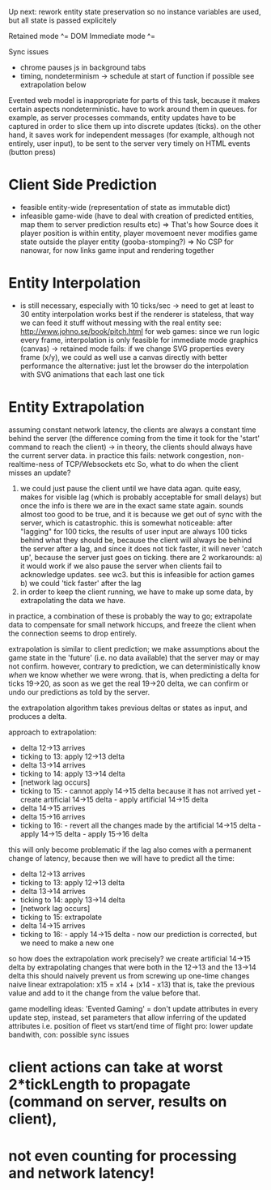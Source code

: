 Up next: rework entity state preservation so no instance variables are used, but all state is passed explicitely

Retained mode  ^= DOM
Immediate mode ^= <canvas>

Sync issues
- chrome pauses js in background tabs
- timing, nondeterminism -> schedule at start of function if possible
see extrapolation below

Evented web model is inappropriate for parts of this task, because it makes certain aspects nondeterministic.
have to work around them in queues. for example, as server processes commands, entity updates have to be captured
in order to slice them up into discrete updates (ticks).
on the other hand, it saves work for independent messages (for example, although not entirely, user input), to be sent
to the server very timely on HTML events (button press)

Client Side Prediction
======================
- feasible entity-wide (representation of state as immutable dict)
- infeasible game-wide (have to deal with creation of predicted entities, map them to server prediction results etc)
=> That's how Source does it
  player position is within entity, player movemoent never modifies game state outside the player entity (gooba-stomping?)
=> No CSP for nanowar, for now
links game input and rendering together

Entity Interpolation
====================
- is still necessary, especially with 10 ticks/sec -> need to get at least to 30
entity interpolation works best if the renderer is stateless, that way we can feed it stuff without messing with the real entity
see: http://www.johno.se/book/pitch.html
for web games: since we run logic every frame, interpolation is only feasible for immediate mode graphics (canvas)
-> retained mode fails: if we change SVG properties every frame (x/y), we could as well use a canvas directly with better performance
the alternative: just let the browser do the interpolation with SVG animations that each last one tick

Entity Extrapolation
====================
assuming constant network latency, the clients are always a constant time behind the server (the difference coming from the time it took for the 'start' command to reach the client)
-> in theory, the clients should always have the current server data.
in practice this fails: network congestion, non-realtime-ness of TCP/Websockets etc
So, what to do when the client misses an update?
1. we could just pause the client until we have data agan.
  quite easy, makes for visible lag (which is probably acceptable for small delays)
  but once the info is there we are in the exact same state again.
  sounds almost too good to be true, and it is because we get out of sync with the server, which is catastrophic.
  this is somewhat noticeable: after "lagging" for 100 ticks, the results of user input are always 100 ticks behind what they should be, because the client will always be behind the server after a lag, and since it does not tick faster, it will never 'catch up',
  because the server just goes on ticking.
  there are 2 workarounds:
    a) it would work if we also pause the server when clients fail to acknowledge updates. see wc3. but this is infeasible for action games
    b) we could 'tick faster' after the lag
2. in order to keep the client running, we have to make up some data, by extrapolating the data we have.

in practice, a combination of these is probably the way to go; extrapolate data to compensate for small network hiccups, and freeze the client when the connection seems to drop entirely.

extrapolation is similar to client prediction; we make assumptions about the game state in the 'future' (i.e. no data available) that the server may or may not confirm.
however, contrary to prediction, we can deterministically know *when* we know whether we were wrong. that is, when predicting a delta for ticks 19->20, as soon as we get the real 19->20 delta, we can confirm or undo our predictions as told by the server.

the extrapolation algorithm takes previous deltas or states as input, and produces a delta.

approach to extrapolation:
- delta 12->13 arrives
- ticking to 13: apply 12->13 delta
- delta 13->14 arrives
- ticking to 14: apply 13->14 delta
- [network lag occurs]
- ticking to 15: - cannot apply 14->15 delta because it has not arrived yet
                 - create artificial 14->15 delta
                 - apply artificial 14->15 delta
- delta 14->15 arrives
- delta 15->16 arrives
- ticking to 16: - revert all the changes made by the artificial 14->15 delta
                 - apply 14->15 delta
                 - apply 15->16 delta

this will only become problematic if the lag also comes with a permanent change of latency, because then we will have to predict all the time:
- delta 12->13 arrives
- ticking to 13: apply 12->13 delta
- delta 13->14 arrives
- ticking to 14: apply 13->14 delta
- [network lag occurs]
- ticking to 15: extrapolate
- delta 14->15 arrives
- ticking to 16: - apply 14->15 delta
                 - now our prediction is corrected, but we need to make a new one

so how does the extrapolation work precisely?
  we create artificial 14->15 delta by extrapolating changes that were both in the 12->13 and the 13->14 delta
  this should naively prevent us from screwing up one-time changes
  naive linear extrapolation: x15 = x14 + (x14 - x13)
    that is, take the previous value and add to it the change from the value before that.



game modelling ideas:
'Evented Gaming' = don't update attributes in every update step, instead, set parameters that allow inferring of the updated attributes
    i.e. position of fleet vs start/end time of flight
  pro: lower update bandwith, con: possible sync issues

# client actions can take at worst 2*tickLength to propagate (command on server, results on client),
# not even counting for processing and network latency!